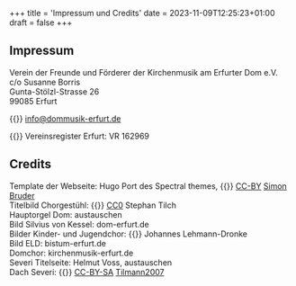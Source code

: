 +++
title = 'Impressum und Credits'
date = 2023-11-09T12:25:23+01:00
draft = false
+++

## Impressum

Verein der Freunde und Förderer
der Kirchenmusik am Erfurter Dom e.V.<br/>
c/o Susanne Borris<br/>
Gunta-Stölzl-Strasse 26<br/>
99085 Erfurt

{{<icon class="fa fa-envelope">}}&nbsp;[info@dommusik-erfurt.de](mailto:info@dommusik-erfurt.de)

{{<icon class="fa fa-gavel">}}&nbsp;Vereinsregister Erfurt: VR 162969


## Credits

Template der Webseite: Hugo Port des Spectral themes, {{<icon class="fa fa-copyright">}}&nbsp;[CC-BY](http://creativecommons.org/licenses/by/3.0/) [Simon Bruder](https://github.com/sbruder/spectral)<br/>
Titelbild Chorgestühl: {{<icon class="fa fa-copyright">}}&nbsp;[CC0](https://creativecommons.org/publicdomain/zero/1.0/) Stephan Tilch<br/>
Hauptorgel Dom: austauschen<br/>
Bild Silvius von Kessel: dom-erfurt.de<br/>
Bilder Kinder- und Jugendchor: {{<icon class="fa fa-copyright">}}&nbsp;Johannes Lehmann-Dronke<br/>
Bild ELD: bistum-erfurt.de<br/>
Domchor: kirchenmusik-erfurt.de<br/>
Severi Titelseite: Helmut Voss, austauschen<br/>
Dach Severi: {{<icon class="fa fa-copyright">}}&nbsp;[CC-BY-SA](https://creativecommons.org/licenses/by-sa/3.0/deed.de) [Tilmann2007](https://commons.wikimedia.org/wiki/File:Erfurt,_St._Severi,_2015-002.jpg?uselang=de)


